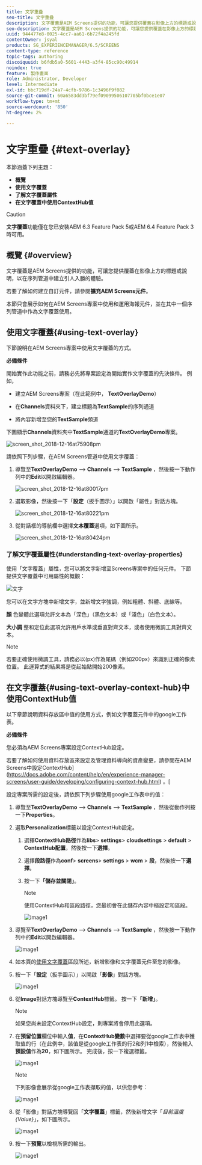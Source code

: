 ```yaml
---
title: 文字重疊
seo-title: 文字重疊
description: 文字覆蓋是AEM Screens提供的功能，可讓您提供覆蓋在影像上方的標題或說明，以在序列管道中建立引人入勝的體驗。 請詳閱本頁以了解更多。
seo-description: 文字覆蓋是AEM Screens提供的功能，可讓您提供覆蓋在影像上方的標題或說明，以在序列管道中建立引人入勝的體驗。 請詳閱本頁以了解更多。
uuid: 944477e8-0025-4cc7-aa61-6b72f4a245fd
contentOwner: jsyal
products: SG_EXPERIENCEMANAGER/6.5/SCREENS
content-type: reference
topic-tags: authoring
discoiquuid: b6fdb5a0-5601-4443-a3f4-85cc90c49914
noindex: true
feature: 製作畫面
role: Administrator, Developer
level: Intermediate
exl-id: bbc719df-24a7-4cfb-9786-1c3496f9f082
source-git-commit: 60a6583dd3bf79ef09099506107705bf0bce1e07
workflow-type: tm+mt
source-wordcount: '850'
ht-degree: 2%

---
```


# 文字重疊 {#text-overlay}

本節涵蓋下列主題：

* **概覽**
* **使用文字覆蓋**
* **了解文字覆蓋屬性**
* **在文字覆蓋中使用ContextHub值**

>[!CAUTION]
>
>**文字覆蓋**&#x200B;功能僅在您已安裝AEM 6.3 Feature Pack 5或AEM 6.4 Feature Pack 3時可用。

## 概覽 {#overview}

文字覆蓋是AEM Screens提供的功能，可讓您提供覆蓋在影像上方的標題或說明，以在序列管道中建立引人入勝的體驗。

若要了解如何建立自訂元件，請參閱&#x200B;**擴充AEM Screens元件**。

本節只會展示如何在AEM Screens專案中使用和運用海報元件，並在其中一個序列管道中作為文字覆蓋使用。

## 使用文字覆蓋{#using-text-overlay}

下節說明在AEM Screens專案中使用文字覆蓋的方式。

**必備條件**

開始實作此功能之前，請務必先將專案設定為開始實作文字覆蓋的先決條件。 例如，

* 建立AEM Screens專案（在此範例中， **TextOverlayDemo**）

* 在&#x200B;**Channels**&#x200B;資料夾下，建立標題為&#x200B;**TextSample**&#x200B;的序列通道

* 將內容新增至您的&#x200B;**TextSample**&#x200B;頻道

下圖顯示&#x200B;**Channels**&#x200B;資料夾中&#x200B;**TextSample**&#x200B;通道的&#x200B;**TextOverlayDemo**&#x200B;專案。

![screen_shot_2018-12-16at75908pm](assets/screen_shot_2018-12-16at75908pm.png)

請依照下列步驟，在AEM Screens管道中使用文字覆蓋：

1. 導覽至&#x200B;**TextOverlayDemo** —> **Channels** —> **TextSample** ，然後按一下動作列中的&#x200B;**Edit**&#x200B;以開啟編輯器。

   ![screen_shot_2018-12-16at80017pm](assets/screen_shot_2018-12-16at80017pm.png)

1. 選取影像，然後按一下「**設定**（扳手圖示）」以開啟「屬性」對話方塊。

   ![screen_shot_2018-12-16at80221pm](assets/screen_shot_2018-12-16at80221pm.png)

1. 從對話框的導航欄中選擇&#x200B;**文本覆蓋**&#x200B;選項，如下圖所示。

   ![screen_shot_2018-12-16at80424pm](assets/screen_shot_2018-12-16at80424pm.png)

### 了解文字覆蓋屬性{#understanding-text-overlay-properties}

使用「文字覆蓋」屬性，您可以將文字新增至Screens專案中的任何元件。 下節提供文字覆蓋中可用屬性的概觀：

![文字](assets/text.gif)

您可以在文字方塊中新增文字，並新增文字強調，例如粗體、斜體、底線等。

**顏** 色變體此選項允許文本為「深色」（黑色文本）或「淺色」（白色文本）。

**大小調** 整和定位此選項允許用戶水準或垂直對齊文本，或者使用微調工具對齊文本。

>[!NOTE]
>
>若要正確使用微調工具，請務必以(px)作為尾碼（例如200px）來識別正確的像素位置。 此運算式的結果將是從起始點開始200像素。

## 在文字覆蓋{#using-text-overlay-context-hub}中使用ContextHub值

以下章節說明資料存放區中值的使用方式，例如文字覆蓋元件中的google工作表。

**必備條件**

您必須為AEM Screens專案設定ContextHub設定。

若要了解如何使用資料存放區來設定及管理資料導向的資產變更，請參閱在AEM Screens中設定ContextHub](https://docs.adobe.com/content/help/en/experience-manager-screens/user-guide/developing/configuring-context-hub.html) 。[

設定專案所需的設定後，請依照下列步驟使用google工作表中的值：

1. 導覽至&#x200B;**TextOverlayDemo** —> **Channels** —> **TextSample** ，然後從動作列按一下&#x200B;**Properties**。

1. 選取&#x200B;**Personalization**&#x200B;標籤以設定ContextHub設定。

   1. 選擇&#x200B;**ContextHub路徑**&#x200B;作為&#x200B;**libs**> **settings**> **cloudsettings** > **default** > **ContextHub配置**，然後按一下&#x200B;**選擇**。

   1. 選擇&#x200B;**段路徑**&#x200B;作為&#x200B;**conf**> **screens**> **settings** > **wcm** > **段**，然後按一下&#x200B;**選擇**。

   1. 按一下&#x200B;**「儲存並關閉」**。

      >[!NOTE]
      >
      >使用ContextHub和區段路徑，您最初會在此儲存內容中樞設定和區段。

      ![image1](/help/user-guide/assets/text-overlay/text-overlay8.png)

1. 導覽至&#x200B;**TextOverlayDemo** —> **Channels** —> **TextSample** ，然後按一下動作列中的&#x200B;**Edit**&#x200B;以開啟編輯器。

   ![image1](/help/user-guide/assets/text-overlay/text-overlay1.png)

1. 如本頁的[使用文字覆蓋](/help/user-guide/text-overlay.md#using-text-overlay)區段所述，新增影像和文字覆蓋元件至您的影像。

1. 按一下「**設定**（扳手圖示）」以開啟「**影像**」對話方塊。

   ![image1](/help/user-guide/assets/text-overlay/text-overlay4.png)

1. 從&#x200B;**Image**&#x200B;對話方塊導覽至&#x200B;**ContextHub**&#x200B;標籤。 按一下&#x200B;**「新增」**。

   >[!NOTE]
   >如果您尚未設定ContextHub設定，則專案將會停用此選項。

1. 在&#x200B;**預留位置**&#x200B;欄位中輸入&#x200B;**值**，在&#x200B;**ContextHub變數**&#x200B;中選擇要從google工作表中獲取值的行（在此例中，該值是從google工作表的行2和列1中檢索），然後輸入&#x200B;**預設值**&#x200B;作為&#x200B;**20**，如下圖所示。 完成後，按一下複選標籤。

   ![image1](/help/user-guide/assets/text-overlay/text-overlay5.png)

   >[!NOTE]
   >下列影像會展示從google工作表擷取的值，以供您參考：

   ![image1](/help/user-guide/assets/text-overlay/text-overlay6.png)

1. 從「影像」對話方塊導覽回「**文字覆蓋**」標籤，然後新增文字「*目前溫度{Value}*」，如下圖所示。

   ![image1](/help/user-guide/assets/text-overlay/text-overlay7.png)

1. 按一下&#x200B;**預覽**&#x200B;以檢視所需的輸出。

   ![image1](/help/user-guide/assets/text-overlay/text-overlay10.png)

